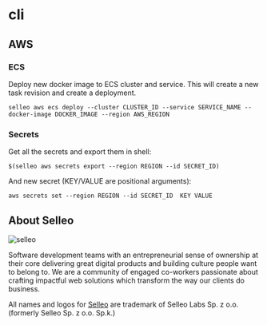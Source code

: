 # cli

## AWS

### ECS

Deploy new docker image to ECS cluster and service. This will create a new task revision and create a deployment.

```
selleo aws ecs deploy --cluster CLUSTER_ID --service SERVICE_NAME --docker-image DOCKER_IMAGE --region AWS_REGION
```

### Secrets

Get all the secrets and export them in shell:

```
$(selleo aws secrets export --region REGION --id SECRET_ID)
```

And new secret (KEY/VALUE are positional arguments):

```
aws secrets set --region REGION --id SECRET_ID  KEY VALUE
```


## About Selleo

![selleo](https://raw.githubusercontent.com/Selleo/selleo-resources/master/public/github_footer.png)

Software development teams with an entrepreneurial sense of ownership at their core delivering great digital products and building culture people want to belong to. We are a community of engaged co-workers passionate about crafting impactful web solutions which transform the way our clients do business.

All names and logos for [Selleo](https://selleo.com/about) are trademark of Selleo Labs Sp. z o.o. (formerly Selleo Sp. z o.o. Sp.k.)

